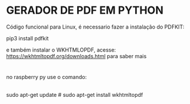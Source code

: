 # GERADOR DE PDF EM PYTHON

Código funcional para Linux, é necessario fazer a instalação do PDFKIT:

pip3 install pdfkit

e também instalar o WKHTMLOPDF, acesse: https://wkhtmltopdf.org/downloads.html para saber mais
# 
no raspberry py use o comando:

<br>
sudo apt-get update
#
sudo apt-get install wkhtmltopdf
